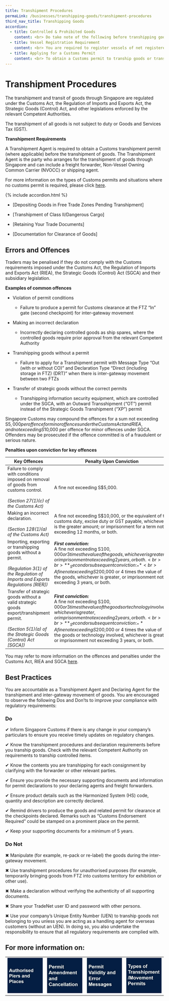 ```yaml
---
title: Transhipment Procedures
permaLink: /businesses/transhipping-goods/transhipment-procedures
third_nav_title: Transhipping Goods
accordion: 
  - title: Controlled & Prohibited Goods
    content: <br> Do take note of the following before transhipping goods through Singapore: <br> -  Check if the goods you intend to tranship are  [strategic goods](https://singapore-customs-staging.netlify.app/businesses/strategic-goods-control/overview), [controlled goods, or prohibited goods for transhipment](https://singapore-customs-staging.netlify.app/businesses/transhipping-goods/controlled-and-prohibited-goods-for-transhipment). <br> The **United Nations Security Council (UNSC)** imposes sanctions that prohibit the importation, exportation, transhipment and transit of certain goods through Singapore to some countries. Please refer to the relevant [UNSC Resolutions](https://singapore-customs-staging.netlify.app/businesses/united-nations-security-council-sanctions/) for more information. <br> For more information on permit requirements for transhipment or transit of strategic goods, and goods intended or likely to be used in connection with weapons of mass destruction, please click [here](https://singapore-customs-staging.netlify.app/businesses/strategic-goods-control/overview)
  - title: Vessel Registration Requirement
    content: <br> You are required to register vessels of net registered tonnage (NRT) between 75 and 300 (inclusive) that are intended to be used to carry dutiable Liquors and Tobacco (L&T) products for the purpose of export or transhipment by sea with Singapore Customs. Carrier agents are required to submit the vessel's Certificate of Registry issued by the national port/maritime authority of the vessel's flag state via the Government Services (Customs eServices). Upon approval of the vessel registration application, traders may declare the registered vessel details in the export permit applications to export dutiable L&T products.
  - title: Applying for a Customs Permit
    content: <br> To obtain a Customs permit to tranship goods or transit goods through Singapore, you will need to: <br><br> - Register with the [Accounting and Corporate Regulatory Authority (ACRA)](http://www.acra.gov.sg/) or the relevant [Unique Entity Number](http://www.uen.gov.sg/) (UEN) Issuance Agency to obtain a UEN; <br> -   [Activate your Customs Account](https://www.tradenet.gov.sg/TN41EFORM/tds/sp/splogin.do?action=init_acct). <br><br> After activating your Customs Account, you will may: <br><br> -   Register with Customs as a [Declaring agent](https://singapore-customs-staging.netlify.app/businesses/00g-apply-update-renew-terminate-declaring-agent(da)-account-and-declarant); <br> -   Register with Customs as a Transhipment Agent by emailing to [customs_documentation@customs.gov.sg](mailto:customs_documentation@customs.gov.sg) (Attn: Registration Officer in charge of your account); and <br> -   Apply for a TradeNet user ID to apply for Customs Transhipment permits (where applicable) for your shipments or on behalf of your clients. Please make sure that you apply for a permit by keying in the correct message and declaration type. <br><br> All permit applications must be submitted via TradeNet. They are accessible via the TradeNet front-end software from an [approved software vendor](https://singapore-customs-staging.netlify.app/about-us/07a2-tradenet-solution-providers), or the [Government Front-End module](https://www.tradenet.gov.sg/tradenet/login.portal). <br><br> Please refer to  [Circular No.11/2013](https://www.customs.gov.sg/-/media/cus/files/business/transhipping-goods/customscircular11_2013.pdf?la=en&hash=9D43AB954AC7182C278714B162752A2D453FE1E6) for more information on the proper use of permits involving transhipment/inter-gateway movement.
---
```



# Transhipment Procedures

The transhipment and transit of goods through Singapore are regulated under the Customs Act, the Regulation of Imports and Exports Act, the Strategic Goods (Control) Act, and other legislations enforced by the relevant Competent Authorities.

The transhipment of all goods is not subject to duty or Goods and Services Tax (GST).

**Transhipment Requirements**

A Transhipment Agent is required to obtain a Customs transhipment permit (where applicable) before the transhipment of goods. The Transhipment Agent is the party who arranges for the transhipment of goods through Singapore and can include a freight forwarder, Non-Vessel Owning Common Carrier (NVOCC) or shipping agent.

For more information on the types of Customs permits and situations where no customs permit is required, please click [here](https://singapore-customs-staging.netlify.app/businesses/03c1-types-of-transhipment-permits).

{% include accordion.html %}

-   [Depositing Goods in Free Trade Zones Pending Transhipment]
    
-   [Transhipment of Class II/Dangerous Cargo]
    
-   [Retaining Your Trade Documents]
    
-   [Documentation for Clearance of Goods]

## Errors and Offences

Traders may be penalised if they do not comply with the Customs requirements imposed under the Customs Act, the Regulation of Imports and Exports Act (RIEA), the Strategic Goods (Control) Act (SGCA) and their subsidiary legislation.

 **Examples of common offences**

-   Violation of permit conditions
    -   Failure to produce a permit for Customs clearance at the FTZ “In” gate (second checkpoint) for inter-gateway movement

-   Making an incorrect declaration
    -   Incorrectly declaring controlled goods as ship spares, where the controlled goods require prior approval from the relevant Competent Authority

-   Transhipping goods without a permit
    -   Failure to apply for a Transhipment permit with Message Type “Out (with or without CO)” and Declaration Type “Direct (including storage in FTZ) (DRT)” when there is inter-gateway movement between two FTZs

-   Transfer of strategic goods without the correct permits
    -   Transhipping information security equipment, which are controlled under the SGCA, with an Outward Transshipment (“OT”) permit instead of the Strategic Goods Transhipment (“XP”) permit

Singapore Customs may compound the offences for a sum not exceeding S$5,000 per offence for minor offences under the Customs Act and RIEA, and not exceeding S$10,000 per offence for minor offences under SGCA. Offenders may be prosecuted if the offence committed is of a fraudulent or serious nature.
    
**Penalties upon conviction for key offences**

| Key Offences | Penalty Upon Conviction | 
|--|--|
| Failure to comply with conditions imposed on removal of goods from customs control. <br><br> _(Section 27(1)(c) of the Customs Act)_ | A fine not exceeding S$5,000. |
| Making an incorrect declaration. <br><br> _(Section 128(1)(a) of the Customs Act)_ | A fine not exceeding S$10,000, or the equivalent of the customs duty, excise duty or GST payable, whichever is the greater amount; or imprisonment for a term not exceeding 12 months, or both. |
| Importing, exporting or transhipping goods without a permit. <br><br> _(Regulation 3(1) of the Regulation of Imports and Exports Regulations [RIER])_ | **_First conviction:_** <br> A fine not exceeding S$100,000 or 3 times the value of the goods, whichever is greater, or imprisonment not exceeding 2 years, or both. <br><br> **_Second or subsequent conviction:_** <br> A fine not exceeding S$200,000 or 4 times the value of the goods, whichever is greater, or imprisonment not exceeding 3 years, or both.|
| Transfer of strategic goods without a valid strategic goods export/transhipment permit. <br><br>_(Section 5(1)(a) of the Strategic Goods (Control) Act [SGCA])_ | **_First conviction:_** <br>A fine not exceeding S$100,000 or 3 times the value of the goods or technology involved, whichever is greater, or imprisonment not exceeding 2 years, or both. <br><br> **_Second or subsequent conviction:_** A fine not exceeding S$200,000 or 4 times the value of the goods or technology involved, whichever is greater, or imprisonment not exceeding 3 years, or both.

You may refer to more information on the offences and penalties under the Customs Act, RIEA and SGCA  [here](https://www.customs.gov.sg/about-us/acts-and-subsidiary-legislation#RespectiveActs).
    

## Best Practices

You are accountable as a Transhipment Agent and Declaring Agent for the transhipment and inter-gateway movement of goods. You are encouraged to observe the following Dos and Don’ts to improve your compliance with regulatory requirements:


### Do 
✔ Inform Singapore Customs if there is any change in your company’s particulars to ensure you receive timely updates on regulatory changes.

✔ Know the transhipment procedures and declaration requirements before you tranship goods. Check with the relevant Competent Authority on requirements to tranship controlled items.

✔ Know the contents you are transhipping for each consignment by clarifying with the forwarder or other relevant parties.

✔ Ensure you provide the necessary supporting documents and information for permit declarations to your declaring agents and freight forwarders.

✔ Ensure product details such as the Harmonized System (HS) code, quantity and description are correctly declared.

✔ Remind drivers to produce the goods and related permit for clearance at the checkpoints declared. Remarks such as “Customs Endorsement Required” could be stamped on a prominent place on the permit.

✔ Keep your supporting documents for a minimum of 5 years.

### Do Not
✖ Manipulate (for example, re-pack or re-label) the goods during the inter-gateway movement.

✖ Use transhipment procedures for unauthorised purposes (for example, temporarily bringing goods from FTZ into customs territory for exhibition or other use).

✖ Make a declaration without verifying the authenticity of all supporting documents.

✖ Share your TradeNet user ID and password with other persons.

✖ Use your company’s Unique Entity Number (UEN) to tranship goods not belonging to you unless you are acting as a handling agent for overseas customers (without an UEN). In doing so, you also undertake the responsibility to ensure that all regulatory requirements are complied with.
  
## For more information on: 
 
|  |  ||  | 
|--|--|--| -- | 
|[ ![](/images/t1.jpg)]() |[![](/images/t2.jpg)](https://singapore-customs-staging.netlify.com/businesses/03c3-permit-amendments-and-cancellation)  |[![](/images/t3.jpg)](https://singapore-customs-staging.netlify.com/businesses/03c2-permit-validity-and-error-messages)|[ ![](/images/t4.jpg)](https://singapore-customs-staging.netlify.com/businesses/03c1-types-of-transhipment-permits) | 
